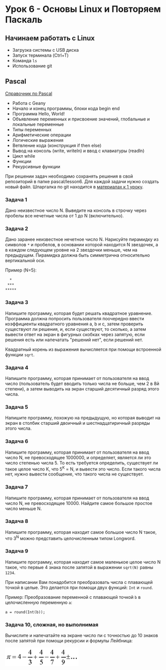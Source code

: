 # Урок 6 - Основы Linux и Повторяем Паскаль

## Начинаем работать с Linux

- Загрузка системы с USB диска
- Запуск терминала (Ctrl+T)
- Команда `ls`
- Использование git


## Pascal

[Справочник по Pascal](https://github.com/gregzaitsev/school444/tree/master/reference/pascal.md)

- Работа с Geany
- Начало и конец программы, блоки кода begin end
- Программа Hello, World!
- Объявление переменных и присвоение значений, глобальные и локальные переменные
- Типы переменных
- Арифметические операции
- Логические выражения
- Ветвление кода (конструкция if then else)
- Вывод на консоль (write, writeln) и ввод с клавиатуры (readln)
- Цикл while
- Функции
- Рекурсивные функции


При решении задач необходимо сохранять решения в свой репозиторий в папке pascal/lesson6. Для каждой задачи нужно создать новый файл. Шпаргалка по git находится в [материалах к 1 уроку](https://github.com/gregzaitsev/school444/tree/master/lessons/01_2019-09-04).

### Задача 1

Дано неизвестное число N. Выведите на консоль в строчку через пробелы все нечетные числа от 1 до N (включительно).

### Задача 2

Дано заранее неизвестное нечетное число N. Нарисуйте пирамидку из символов `*` и пробелов, в основании которой находится N звездочек, а в каждом следующем уровне на 2 звездочки меньше, чем на предыдущем. Пирамидка должна быть симметрична относительно вертикальной оси.

Пример (N=5):
```
  *  
 ***
*****
```

### Задача 3

Напишите программу, которая будет решать квадратное уравнение. Программа должна попросить пользователя поочередно ввести коэффициенты квадратного уравнения a, b и с, затем проверить существуют ли решения, и, если существуют, то сколько, а затем вывести ответ на экран в фигурных скобках через запятую, если решения есть или напечатать "решений нет", если решений нет.

Квадратный корень из выражения вычисляется при помощи встроенной функции `sqrt`.


### Задача 4

Напишите программу, которая принимает от пользователя на ввод число (пользователь будет вводить только числа не больше, чем 2 в 8й степени), а затем выводить на экран старший десятичный разряд этого числа.


### Задача 5

Напишите программу, похожую на предыдущую, но которая выводит на экран в столбик старший двоичный и шестнадцатиричный разряды этого числа.


### Задача 6

Напишите программу, которая принимает от пользователя на ввод число N, не превосходящее 1000000, и определяет, является ли это число степенью числа 5. То есть требуется определить, существует ли такое целое число К, что 5<sup>K</sup> = N, и вывести это число. Если такого числа нет, нужно вывести сообщение, что такого числа не существует.


### Задача 7

Напишите программу, которая принимает от пользователя на ввод число N, не превосходящее 10000. Найдите самое большое простое число меньше N.


### Задача 8

Напишите программу, которая находит самое большое число N такое, что 3<sup>N</sup> можно представить целочисленным типом Longword.


### Задача 9

Напишите программу, которая находит самое маленькое целое число N такое, что первые 4 знака после запятой в выражении `sqrt(N)` равны `1234`.

При написании Вам понадобится преобразовать числа с плавающей точкой в целые. Это делается при помощи двух функций: `Int` и `round`.

Пример: Преобразование переменной с плавающей точкой `b` в целочисленную переменную `a`:
```
a = round(Int(b));
```

### Задача 10, сложная, но выполнимая

Вычислите и напечатайте на экране число пи с точностью до 10 знаков после запятой при помощи рекурсии и формулы Лейбница:

![Формула Лейбница](https://github.com/gregzaitsev/school444/blob/master/lessons/06_2019-10-16/leiblits.gif)
